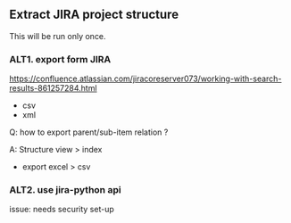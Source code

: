 

## Extract JIRA project structure

This will be run only once.




### ALT1. export form JIRA
https://confluence.atlassian.com/jiracoreserver073/working-with-search-results-861257284.html
- csv
- xml

Q: how to export parent/sub-item relation ?

A: Structure view  > index 
- export excel > csv



### ALT2. use jira-python api

issue: needs security set-up

